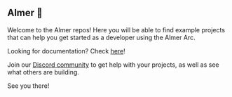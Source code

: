 ## Almer 🚀

Welcome to the Almer repos!
Here you will be able to find example projects that can help you get started as a developer using the Almer Arc.

Looking for documentation? Check [here](docs.almer.com)!

Join our [Discord community](https://discord.gg/yDt4pFkh) to get help with your projects, as well as see what others are building.

See you there! 

